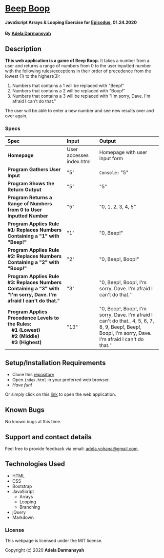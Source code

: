 # [Beep Boop](https://github.com/ayohana/beep-boop.git/)

#### JavaScript Arrays & Looping Exercise for [Epicodus](https://www.epicodus.com/), 01.24.2020

#### By [**Adela Darmansyah**](https://ayohana.github.io/portfolio/)

## Description

**This web application is a game of Beep Boop.** It takes a number from a user and returns a range of numbers from 0 to the user inputted number with the following rules/exceptions in their order of precedence from the lowest (1) to the highest(3):

1. Numbers that contains a 1 will be replaced with "Beep!"
2. Numbers that contains a 2 will be replaced with "Boop!"
3. Numbers that contains a 3 will be replaced with "I'm sorry, Dave. I'm afraid I can't do that."

The user will be able to enter a new number and see new results over and over again.

### Specs
| Spec | Input | Output |
| :-------------     | :------------- | :------------- |
| **Homepage** | User accesses index.html | Homepage with user input form |
| **Program Gathers User Input** | "5" | `Console:` "5" |
| **Program Shows the Return Output** | "5" | "5" |
| **Program Returns a Range of Numbers from 0 to User Inputted Number**| "5" | "0, 1, 2, 3, 4, 5" |
| **Program Applies Rule #1: Replaces Numbers Containing a "1" with "Beep!"**| "1" | "0, Beep!" |
| **Program Applies Rule #2: Replaces Numbers Containing a "2" with "Boop!"**| "2" | "0, Beep!, Boop!" |
| **Program Applies Rule #3: Replaces Numbers Containing a "3" with "I'm sorry, Dave. I'm afraid I can't do that."**| "3" | "0, Beep!, Boop!, I'm sorry, Dave. I'm afraid I can't do that." |
| **Program Applies Precedence Levels to the Rules: <br> &nbsp;&nbsp; #1 (Lowest) <br> &nbsp;&nbsp; #2 (Middle) <br> &nbsp;&nbsp; #3 (Highest)**| "13" | "0, Beep!, Boop!, I'm sorry, Dave. I'm afraid I can't do that., 4, 5, 6, 7, 8, 9, Beep!, Beep!, Boop!, I'm sorry, Dave. I'm afraid I can't do that." |

## Setup/Installation Requirements

* Clone this [repository](https://github.com/ayohana/beep-boop.git/)
* Open `index.html` in your preferred web browser.
* _Have fun!_

Or simply click on this [link](https://ayohana.github.io/beep-boop/) to open the web application.

## Known Bugs

No known bugs at this time.

## Support and contact details

Feel free to provide feedback via email: adela.yohana@gmail.com.

## Technologies Used

* HTML
* CSS
* Bootstrap
* JavaScript
  - Arrays
  - Looping
  - Branching
* jQuery
* Markdown

### License

This webpage is licensed under the MIT license.

Copyright (c) 2020 **Adela Darmansyah**